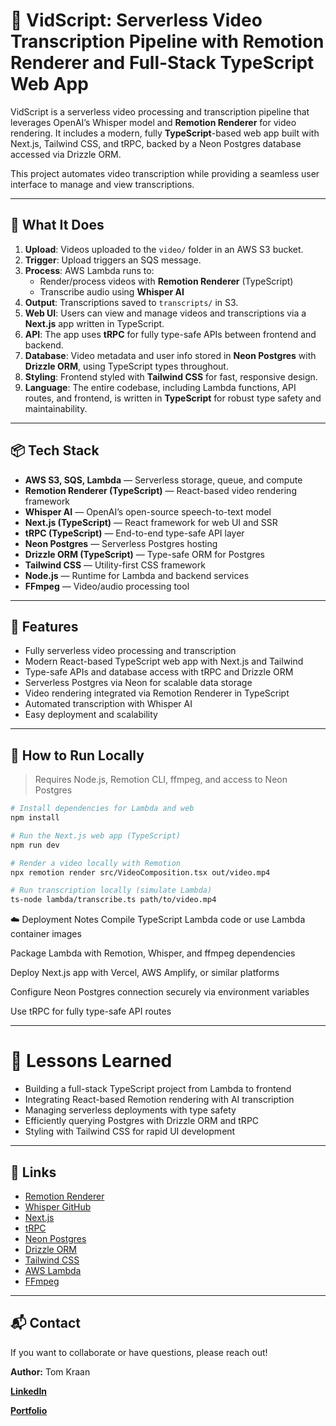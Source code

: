 # 📝 VidScript: Serverless Video Transcription Pipeline with Remotion Renderer and Full-Stack TypeScript Web App

VidScript is a serverless video processing and transcription pipeline that leverages OpenAI’s Whisper model and **Remotion Renderer** for video rendering. It includes a modern, fully **TypeScript**-based web app built with Next.js, Tailwind CSS, and tRPC, backed by a Neon Postgres database accessed via Drizzle ORM.

This project automates video transcription while providing a seamless user interface to manage and view transcriptions.

---

## 🔧 What It Does

1. **Upload**: Videos uploaded to the `video/` folder in an AWS S3 bucket.
2. **Trigger**: Upload triggers an SQS message.
3. **Process**: AWS Lambda runs to:
   - Render/process videos with **Remotion Renderer** (TypeScript)
   - Transcribe audio using **Whisper AI**
4. **Output**: Transcriptions saved to `transcripts/` in S3.
5. **Web UI**: Users can view and manage videos and transcriptions via a **Next.js** app written in TypeScript.
6. **API**: The app uses **tRPC** for fully type-safe APIs between frontend and backend.
7. **Database**: Video metadata and user info stored in **Neon Postgres** with **Drizzle ORM**, using TypeScript types throughout.
8. **Styling**: Frontend styled with **Tailwind CSS** for fast, responsive design.
9. **Language**: The entire codebase, including Lambda functions, API routes, and frontend, is written in **TypeScript** for robust type safety and maintainability.

---

## 📦 Tech Stack

- **AWS S3, SQS, Lambda** — Serverless storage, queue, and compute
- **Remotion Renderer (TypeScript)** — React-based video rendering framework
- **Whisper AI** — OpenAI’s open-source speech-to-text model
- **Next.js (TypeScript)** — React framework for web UI and SSR
- **tRPC (TypeScript)** — End-to-end type-safe API layer
- **Neon Postgres** — Serverless Postgres hosting
- **Drizzle ORM (TypeScript)** — Type-safe ORM for Postgres
- **Tailwind CSS** — Utility-first CSS framework
- **Node.js** — Runtime for Lambda and backend services
- **FFmpeg** — Video/audio processing tool

---

## 🚀 Features

- Fully serverless video processing and transcription
- Modern React-based TypeScript web app with Next.js and Tailwind
- Type-safe APIs and database access with tRPC and Drizzle ORM
- Serverless Postgres via Neon for scalable data storage
- Video rendering integrated via Remotion Renderer in TypeScript
- Automated transcription with Whisper AI
- Easy deployment and scalability

---

## 🔄 How to Run Locally

> Requires Node.js, Remotion CLI, ffmpeg, and access to Neon Postgres

```bash
# Install dependencies for Lambda and web
npm install

# Run the Next.js web app (TypeScript)
npm run dev

# Render a video locally with Remotion
npx remotion render src/VideoComposition.tsx out/video.mp4

# Run transcription locally (simulate Lambda)
ts-node lambda/transcribe.ts path/to/video.mp4
```
☁️ Deployment Notes
Compile TypeScript Lambda code or use Lambda container images

Package Lambda with Remotion, Whisper, and ffmpeg dependencies

Deploy Next.js app with Vercel, AWS Amplify, or similar platforms

Configure Neon Postgres connection securely via environment variables

Use tRPC for fully type-safe API routes

---

# 🧠 Lessons Learned

- Building a full-stack TypeScript project from Lambda to frontend  
- Integrating React-based Remotion rendering with AI transcription  
- Managing serverless deployments with type safety  
- Efficiently querying Postgres with Drizzle ORM and tRPC  
- Styling with Tailwind CSS for rapid UI development  

---

## 🔗 Links

- [Remotion Renderer](https://www.remotion.dev/)  
- [Whisper GitHub](https://github.com/openai/whisper)  
- [Next.js](https://nextjs.org/)  
- [tRPC](https://trpc.io/)  
- [Neon Postgres](https://neon.tech/)  
- [Drizzle ORM](https://orm.drizzle.team/)  
- [Tailwind CSS](https://tailwindcss.com/)  
- [AWS Lambda](https://aws.amazon.com/lambda/)  
- [FFmpeg](https://ffmpeg.org/)  

---

## 📬 Contact

If you want to collaborate or have questions, please reach out!

**Author:** Tom Kraan 

**[LinkedIn](https://www.linkedin.com/in/tom-kraan/)**  

**[Portfolio](https://www.tomkraan.com)**

